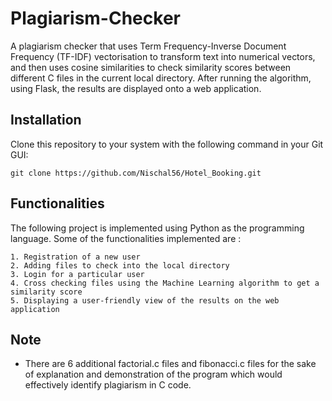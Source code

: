 # Plagiarism-Checker
A plagiarism checker that uses Term Frequency-Inverse Document Frequency (TF-IDF) vectorisation to transform text into numerical vectors, and then uses cosine similarities to check similarity scores between different C files in the current local directory. After running the algorithm, using Flask, the results are displayed onto a web application.

## Installation

Clone this repository to your system with the following command in your Git GUI:

```
git clone https://github.com/Nischal56/Hotel_Booking.git
```

## Functionalities

The following project is implemented using Python as the programming language. Some of the functionalities implemented are :
```
1. Registration of a new user
2. Adding files to check into the local directory
3. Login for a particular user
4. Cross checking files using the Machine Learning algorithm to get a similarity score
5. Displaying a user-friendly view of the results on the web application
```

## Note 

- There are 6 additional factorial.c files and fibonacci.c files for the sake of explanation and demonstration of the program which would effectively identify plagiarism in C code.
